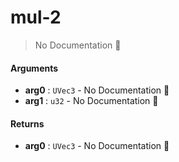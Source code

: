 # mul\-2

> No Documentation 🚧

#### Arguments

- **arg0** : `UVec3` \- No Documentation 🚧
- **arg1** : `u32` \- No Documentation 🚧

#### Returns

- **arg0** : `UVec3` \- No Documentation 🚧